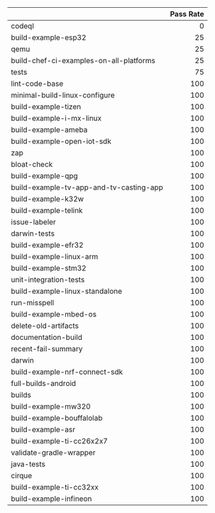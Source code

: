 |                                         |   Pass Rate |
|:----------------------------------------|------------:|
| codeql                                  |           0 |
| build-example-esp32                     |          25 |
| qemu                                    |          25 |
| build-chef-ci-examples-on-all-platforms |          25 |
| tests                                   |          75 |
| lint-code-base                          |         100 |
| minimal-build-linux-configure           |         100 |
| build-example-tizen                     |         100 |
| build-example-i-mx-linux                |         100 |
| build-example-ameba                     |         100 |
| build-example-open-iot-sdk              |         100 |
| zap                                     |         100 |
| bloat-check                             |         100 |
| build-example-qpg                       |         100 |
| build-example-tv-app-and-tv-casting-app |         100 |
| build-example-k32w                      |         100 |
| build-example-telink                    |         100 |
| issue-labeler                           |         100 |
| darwin-tests                            |         100 |
| build-example-efr32                     |         100 |
| build-example-linux-arm                 |         100 |
| build-example-stm32                     |         100 |
| unit-integration-tests                  |         100 |
| build-example-linux-standalone          |         100 |
| run-misspell                            |         100 |
| build-example-mbed-os                   |         100 |
| delete-old-artifacts                    |         100 |
| documentation-build                     |         100 |
| recent-fail-summary                     |         100 |
| darwin                                  |         100 |
| build-example-nrf-connect-sdk           |         100 |
| full-builds-android                     |         100 |
| builds                                  |         100 |
| build-example-mw320                     |         100 |
| build-example-bouffalolab               |         100 |
| build-example-asr                       |         100 |
| build-example-ti-cc26x2x7               |         100 |
| validate-gradle-wrapper                 |         100 |
| java-tests                              |         100 |
| cirque                                  |         100 |
| build-example-ti-cc32xx                 |         100 |
| build-example-infineon                  |         100 |